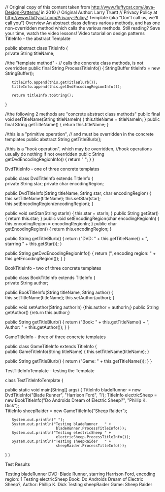 // Original copy of this content taken from http://www.fluffycat.com/Java-Design-Patterns/ in 2010
// Original Author: Larry Truett
// Privacy Policy at http://www.fluffycat.com/Privacy-Policy/
Template (aka "Don't call us, we'll call you") Overview
An abstract class defines various methods, and has one non-overridden method which calls the various methods.
Still reading? Save your time, watch the video lessons!
Video tutorial on design patterns
TitleInfo - the abstract Template

public abstract class TitleInfo {  
   private String titleName;
   
   //the "template method" - 
   //  calls the concrete class methods, is not overridden
   public final String ProcessTitleInfo() {
       StringBuffer titleInfo = new StringBuffer();

       titleInfo.append(this.getTitleBlurb());
       titleInfo.append(this.getDvdEncodingRegionInfo());
       
       return titleInfo.toString();
   }  
   
   //the following 2 methods are "concrete abstract class methods"
   public final void setTitleName(String titleNameIn) {
       this.titleName = titleNameIn;
   }
   public final String getTitleName() {
       return this.titleName;
   }
   
   //this is a "primitive operation", 
   //  and must be overridden in the concrete templates
   public abstract String getTitleBlurb();
   
   //this is a "hook operation", which may be overridden, 
   //hook operations usually do nothing if not overridden 
   public String getDvdEncodingRegionInfo() {
       return " ";
   }
}

DvdTitleInfo - one of three concrete templates

public class DvdTitleInfo extends TitleInfo {  
   private String star;
   private char encodingRegion;
    
   public DvdTitleInfo(String titleName, 
                       String star, 
                       char encodingRegion) {
       this.setTitleName(titleName);
       this.setStar(star);
       this.setEncodingRegion(encodingRegion);
   }    
   
   public void setStar(String starIn) {
       this.star = starIn;
   }
   public String getStar() {
       return this.star;
   }
   public void setEncodingRegion(char encodingRegionIn) {
       this.encodingRegion = encodingRegionIn;
   }
   public char getEncodingRegion() {
       return this.encodingRegion;
   }
   
   public String getTitleBlurb() {
       return ("DVD: " + this.getTitleName() + 
               ", starring " + this.getStar());
   }
   
   public String getDvdEncodingRegionInfo() {
       return (", encoding region: " + this.getEncodingRegion());
   }
}

BookTitleInfo - two of three concrete templates

public class BookTitleInfo extends TitleInfo {  
   private String author;
    
   public BookTitleInfo(String titleName, String author) {
       this.setTitleName(titleName);
       this.setAuthor(author);
   }    
   
   public void setAuthor(String authorIn) {this.author = authorIn;}
   public String getAuthor() {return this.author;}   
   
   public String getTitleBlurb() {
       return ("Book: " + this.getTitleName() + 
               ", Author: " + this.getAuthor());
   }
}

GameTitleInfo - three of three concrete templates

public class GameTitleInfo extends TitleInfo {  
   public GameTitleInfo(String titleName) {
       this.setTitleName(titleName);
   }     
   
   public String getTitleBlurb() {
       return ("Game: " + this.getTitleName());
   }
}

TestTitleInfoTemplate - testing the Template

class TestTitleInfoTemplate {
    
   public static void main(String[] args) {
       TitleInfo bladeRunner = 
         new DvdTitleInfo("Blade Runner", 
                          "Harrison Ford", '1'); 
       TitleInfo electricSheep = 
         new BookTitleInfo("Do Androids Dream of Electric Sheep?", 
                           "Phillip K. Dick");        
       TitleInfo sheepRaider = 
         new GameTitleInfo("Sheep Raider");
       
       System.out.println(" ");       
       System.out.println("Testing bladeRunner   " +   
                           bladeRunner.ProcessTitleInfo());
       System.out.println("Testing electricSheep " + 
                           electricSheep.ProcessTitleInfo());
       System.out.println("Testing sheepRaider   " +   
                           sheepRaider.ProcessTitleInfo());
   }
}

Test Results

Testing bladeRunner DVD: 
Blade Runner, starring Harrison Ford, encoding region: 1
Testing electricSheep Book: 
Do Androids Dream of Electric Sheep?, Author: Phillip K. Dick 
Testing sheepRaider Game: 
Sheep Raider 



